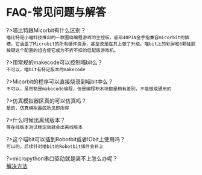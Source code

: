 # FAQ-常见问题与解答

?>喵比特跟Micorbit有什么区别？  
`喵比特是小喵科技推出的一款围绕编程游戏的主控板，底部40PIN金手指兼容micorbit的插槽。它涵盖了Microbit的所有硬件资源，甚至说是在其上做了升级。喵bit上的彩屏和6颗硅胶按键这个配置的组合使它成为不折不扣的低配版游戏机。`

?>用常规的makecode可以控制喵bit么？  
`不可以，喵bit有特定版本的makecode`

?>Micorbit的程序可以直接烧录到喵bit中么？    
`不可以，虽然都是makecode编程，但是编程积木块都是稍有差别，不能做成通用的`

?>仿真模拟器区真的可以仿真吗？  
`是的，仿真模拟器区所见即所得`

?>什么时候出离线版本？  
`等在线版本测试稳定后就会出离线版本`

?>这个喵bit可以插到Robotbit或者IObit上使用吗？  
`可以的，后续针对喵bit的Robotbit插件会补上`

?>micropython串口驱动就是装不上怎么办呢？  
[解决方法](FAQ/meowbit驱动安装失败的问题解决)

